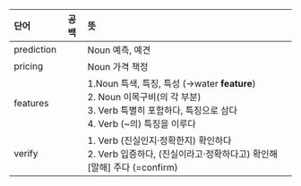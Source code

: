 
| 단어         | 공백  | 뜻                                                                                                                         |
| :--------- | --- | :------------------------------------------------------------------------------------------------------------------------ |
| prediction |     | Noun 예측, 예견                                                                                                               |
| pricing    |     | Noun 가격 책정                                                                                                                |
| features   |     | 1.Noun 특색, 특징, 특성 (→water **feature**) <br> 2. Noun 이목구비(의 각 부분) <br> 3. Verb 특별히 포함하다, 특징으로 삼다 <br> 4. Verb (~의) 특징을 이루다 |
| verify     |     | 1. Verb (진실인지·정확한지) 확인하다 <br>2. Verb 입증하다, (진실이라고·정확하다고) 확인해[말해] 주다 (=confirm)                                            |
